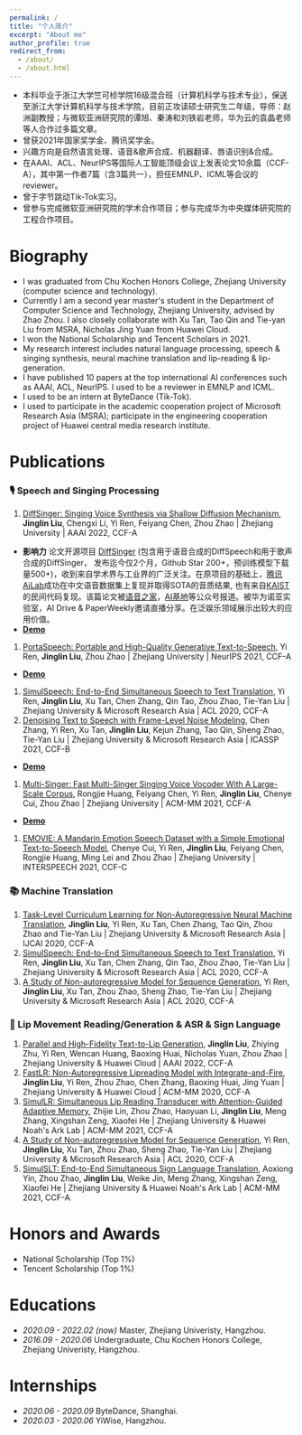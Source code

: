 ```yaml
---
permalink: /
title: "个人简介"
excerpt: "About me"
author_profile: true
redirect_from: 
  - /about/
  - /about.html
---
```



- 本科毕业于浙江大学竺可桢学院16级混合班（计算机科学与技术专业），保送至浙江大学计算机科学与技术学院，目前正攻读硕士研究生二年级，导师：赵洲副教授；与微软亚洲研究院的谭旭、秦涛和刘铁岩老师，华为云的袁晶老师等人合作过多篇文章。
- 曾获2021年国家奖学金、腾讯奖学金。
- 兴趣方向是自然语言处理、语音&歌声合成、机器翻译、唇语识别&合成。
- 在AAAI、ACL、NeurIPS等国际人工智能顶级会议上发表论文10余篇（CCF-A），其中第一作者7篇（含3篇共一），担任EMNLP、ICML等会议的reviewer。
- 曾于字节跳动Tik-Tok实习。
- 曾参与完成微软亚洲研究院的学术合作项目；参与完成华为中央媒体研究院的工程合作项目。

# Biography
- I was graduated from Chu Kochen Honors College, Zhejiang University (computer science and technology).
- Currently I am a second year master's student in the Department of Computer Science and Technology, Zhejiang University, advised by Zhao Zhou. I also  closely collaborate with Xu Tan, Tao Qin and Tie-yan Liu from MSRA, Nicholas Jing Yuan from Huawei Cloud.
- I won the National Scholarship and Tencent Scholars in 2021.
- My research interest includes natural language processing, speech & singing synthesis, neural machine translation and lip-reading & lip-generation.
- I have published 10 papers at the top international AI conferences such as AAAI, ACL, NeurIPS. I used to be a reviewer in EMNLP and ICML.
- I used to be an intern at ByteDance (Tik-Tok).
- I used to participate in the academic cooperation project of Microsoft Research Asia (MSRA); participate in the engineering cooperation project of Huawei central media research institute.

# Publications
### 🎙 Speech and Singing Processing
1. [DiffSinger: Singing Voice Synthesis via Shallow Diffusion Mechanism](https://arxiv.org/abs/2105.02446), **Jinglin Liu**, Chengxi Li, Yi Ren, Feiyang Chen, Zhou Zhao \| Zhejiang University \| AAAI 2022, CCF-A
  - **影响力** 论文开源项目 [DiffSinger](https://github.com/MoonInTheRiver/DiffSinger) (包含用于语音合成的DiffSpeech和用于歌声合成的DiffSinger， 发布迄今仅2个月，Github Star 200+，预训练模型下载量500+)，收到来自学术界与工业界的广泛关注。在原项目的基础上，[腾讯AiLab](https://arxiv.org/pdf/2201.11972.pdf)成功在中文语音数据集上复现并取得SOTA的音质结果, 也有来自[KAIST](https://github.com/keonlee9420/DiffSinger)的民间代码复现。该篇论文被[语音之家](https://mp.weixin.qq.com/s/aRvY08SLXXj4ql8aHf3_Lw)，[AI基地](https://mp.weixin.qq.com/s/KwWB4uDqhaaK9eU9RhY_8w)等公众号报道。被华为诺亚实验室，AI Drive & PaperWeekly邀请直播分享。在泛娱乐领域展示出较大的应用价值。
  - [**Demo**](https://diffsinger.github.io/)
1. [PortaSpeech: Portable and High-Quality Generative Text-to-Speech](https://arxiv.org/abs/2109.15166), Yi Ren, **Jinglin Liu**, Zhou Zhao \| Zhejiang University \| NeurIPS 2021, CCF-A
  - [**Demo**](https://portaspeech.github.io/)
1. [SimulSpeech: End-to-End Simultaneous Speech to Text Translation](https://www.aclweb.org/anthology/2020.acl-main.350), Yi Ren, **Jinglin Liu**, Xu Tan, Chen Zhang, Qin Tao, Zhou Zhao, Tie-Yan Liu \| Zhejiang University & Microsoft Research Asia \| ACL 2020, CCF-A
1. [Denoising Text to Speech with Frame-Level Noise Modeling](https://arxiv.org/abs/2012.09547), Chen Zhang, Yi Ren, Xu Tan, **Jinglin Liu**, Kejun Zhang, Tao Qin, Sheng Zhao, Tie-Yan Liu \| Zhejiang University & Microsoft Research Asia \| ICASSP 2021, CCF-B
  - [**Demo**](https://speechresearch.github.io/denoispeech/)
1. [Multi-Singer: Fast Multi-Singer Singing Voice Vocoder With A Large-Scale Corpus](https://dl.acm.org/doi/abs/10.1145/3474085.3475437), Rongjie Huang, Feiyang Chen, Yi Ren, **Jinglin Liu**, Chenye Cui, Zhou Zhao \| Zhejiang University \| ACM-MM 2021, CCF-A
  - [**Demo**](https://multi-singer.github.io/)
1. [EMOVIE: A Mandarin Emotion Speech Dataset with a Simple Emotional Text-to-Speech Model](https://arxiv.org/abs/2106.09317), Chenye Cui, Yi Ren, **Jinglin Liu**, Feiyang Chen, Rongjie Huang, Ming Lei and Zhou Zhao \| Zhejiang University \| INTERSPEECH 2021, CCF-C


### 📚 Machine Translation 
1. [Task-Level Curriculum Learning for Non-Autoregressive Neural Machine Translation](https://www.ijcai.org/Proceedings/2020/0534.pdf), **Jinglin Liu**, Yi Ren, Xu Tan, Chen Zhang, Tao Qin, Zhou Zhao and Tie-Yan Liu \| Zhejiang University & Microsoft Research Asia  \| IJCAI 2020, CCF-A
1. [SimulSpeech: End-to-End Simultaneous Speech to Text Translation](https://www.aclweb.org/anthology/2020.acl-main.350), Yi Ren, **Jinglin Liu**, Xu Tan, Chen Zhang, Qin Tao, Zhou Zhao, Tie-Yan Liu \| Zhejiang University & Microsoft Research Asia \| ACL 2020, CCF-A
1. [A Study of Non-autoregressive Model for Sequence Generation](https://arxiv.org/abs/2004.10454), Yi Ren, **Jinglin Liu**, Xu Tan, Zhou Zhao, Sheng Zhao, Tie-Yan Liu \| Zhejiang University & Microsoft Research Asia \| ACL 2020, CCF-A

### 💬 Lip Movement Reading/Generation & ASR & Sign Language
1. [Parallel and High-Fidelity Text-to-Lip Generation](https://arxiv.org/abs/2107.06831), **Jinglin Liu**, Zhiying Zhu, Yi Ren, Wencan Huang, Baoxing Huai, Nicholas Yuan, Zhou Zhao \| Zhejiang University & Huawei Cloud \| AAAI 2022, CCF-A
1. [FastLR: Non-Autoregressive Lipreading Model with Integrate-and-Fire](https://dl.acm.org/doi/10.1145/3394171.3413740), **Jinglin Liu**, Yi Ren, Zhou Zhao, Chen Zhang, Baoxing Huai, Jing Yuan \| Zhejiang University & Huawei Cloud \| ACM-MM 2020, CCF-A
1. [SimulLR: Simultaneous Lip Reading Transducer with Attention-Guided Adaptive Memory](https://dl.acm.org/doi/abs/10.1145/3474085.3475220), Zhijie Lin, Zhou Zhao, Haoyuan Li, **Jinglin Liu**, Meng Zhang, Xingshan Zeng, Xiaofei He \| Zhejiang University & Huawei Noah's Ark Lab \| ACM-MM 2021, CCF-A
1. [A Study of Non-autoregressive Model for Sequence Generation](https://arxiv.org/abs/2004.10454), Yi Ren, **Jinglin Liu**, Xu Tan, Zhou Zhao, Sheng Zhao, Tie-Yan Liu \| Zhejiang University & Microsoft Research Asia \| ACL 2020, CCF-A
1. [SimulSLT: End-to-End Simultaneous Sign Language Translation](https://dl.acm.org/doi/abs/10.1145/3474085.3475544), Aoxiong Yin, Zhou Zhao, **Jinglin Liu**, Weike Jin, Meng Zhang, Xingshan Zeng, Xiaofei He \| Zhejiang University & Huawei Noah's Ark Lab \| ACM-MM 2021, CCF-A


# Honors and Awards
- National Scholarship (Top 1%)
- Tencent Scholarship (Top 1%)

# Educations
- *2020.09 - 2022.02 (now)* Master, Zhejiang Univeristy, Hangzhou.
- *2016.09 - 2020.06* Undergraduate, Chu Kochen Honors College, Zhejiang Univeristy, Hangzhou.


# Internships
- *2020.06 - 2020.09* ByteDance, Shanghai.
- *2020.03 - 2020.06* YiWise, Hangzhou.
